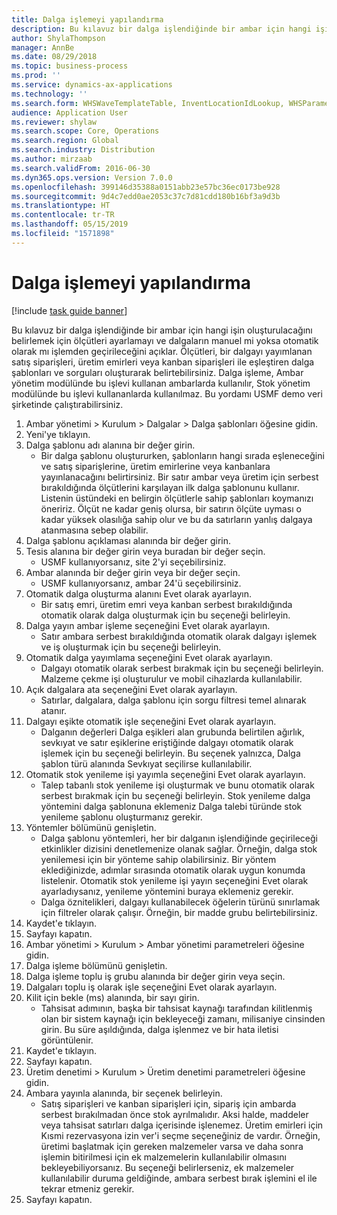 ```yaml
---
title: Dalga işlemeyi yapılandırma
description: Bu kılavuz bir dalga işlendiğinde bir ambar için hangi işin oluşturulacağını belirlemek için ölçütleri ayarlamayı ve dalgaların manuel mi yoksa otomatik olarak mı işlemden geçirileceğini açıklar.
author: ShylaThompson
manager: AnnBe
ms.date: 08/29/2018
ms.topic: business-process
ms.prod: ''
ms.service: dynamics-ax-applications
ms.technology: ''
ms.search.form: WHSWaveTemplateTable, InventLocationIdLookup, WHSParameters, ProdParameters
audience: Application User
ms.reviewer: shylaw
ms.search.scope: Core, Operations
ms.search.region: Global
ms.search.industry: Distribution
ms.author: mirzaab
ms.search.validFrom: 2016-06-30
ms.dyn365.ops.version: Version 7.0.0
ms.openlocfilehash: 399146d35388a0151abb23e57bc36ec0173be928
ms.sourcegitcommit: 9d4c7edd0ae2053c37c7d81cdd180b16bf3a9d3b
ms.translationtype: HT
ms.contentlocale: tr-TR
ms.lasthandoff: 05/15/2019
ms.locfileid: "1571898"
---
```

# <a name="configure-wave-processing"></a>Dalga işlemeyi yapılandırma

[!include [task guide banner](../../includes/task-guide-banner.md)]

Bu kılavuz bir dalga işlendiğinde bir ambar için hangi işin oluşturulacağını belirlemek için ölçütleri ayarlamayı ve dalgaların manuel mi yoksa otomatik olarak mı işlemden geçirileceğini açıklar. Ölçütleri, bir dalgayı yayımlanan satış siparişleri, üretim emirleri veya kanban siparişleri ile eşleştiren dalga şablonları ve sorguları oluşturarak belirtebilirsiniz. Dalga işleme, Ambar yönetim modülünde bu işlevi kullanan ambarlarda kullanılır, Stok yönetim modülünde bu işlevi kullananlarda kullanılmaz. Bu yordamı USMF demo veri şirketinde çalıştırabilirsiniz.

1. Ambar yönetimi > Kurulum > Dalgalar > Dalga şablonları öğesine gidin.
2. Yeni'ye tıklayın.
3. Dalga şablonu adı alanına bir değer girin.
    * Bir dalga şablonu oluştururken, şablonların hangi sırada eşleneceğini ve satış siparişlerine, üretim emirlerine veya kanbanlara yayınlanacağını belirtirsiniz. Bir satır ambar veya üretim için serbest bırakıldığında ölçütlerini karşılayan ilk dalga şablonunu kullanır. Listenin üstündeki en belirgin ölçütlerle sahip şablonları koymanızı öneririz. Ölçüt ne kadar geniş olursa, bir satırın ölçüte uyması o kadar yüksek olasılığa sahip olur ve bu da satırların yanlış dalgaya atanmasına sebep olabilir.  
4. Dalga şablonu açıklaması alanında bir değer girin.
5. Tesis alanına bir değer girin veya buradan bir değer seçin.
    * USMF kullanıyorsanız, site 2'yi seçebilirsiniz.  
6. Ambar alanında bir değer girin veya bir değer seçin.
    * USMF kullanıyorsanız, ambar 24'ü seçebilirsiniz.  
7. Otomatik dalga oluşturma alanını Evet olarak ayarlayın.
    * Bir satış emri, üretim emri veya kanban serbest bırakıldığında otomatik olarak dalga oluşturmak için bu seçeneği belirleyin.  
8. Dalga yayın ambar işleme seçeneğini Evet olarak ayarlayın. 
    * Satır ambara serbest bırakıldığında otomatik olarak dalgayı işlemek ve iş oluşturmak için bu seçeneği belirleyin.  
9. Otomatik dalga yayımlama seçeneğini Evet olarak ayarlayın. 
    * Dalgayı otomatik olarak serbest bırakmak için bu seçeneği belirleyin. Malzeme çekme işi oluşturulur ve mobil cihazlarda kullanılabilir.  
10. Açık dalgalara ata seçeneğini Evet olarak ayarlayın. 
    * Satırlar, dalgalara, dalga şablonu için sorgu filtresi temel alınarak atanır.  
11. Dalgayı eşikte otomatik işle seçeneğini Evet olarak ayarlayın. 
    * Dalganın değerleri Dalga eşikleri alan grubunda belirtilen ağırlık, sevkıyat ve satır eşiklerine eriştiğinde dalgayı otomatik olarak işlemek için bu seçeneği belirleyin. Bu seçenek yalnızca, Dalga şablon türü alanında Sevkıyat seçilirse kullanılabilir.  
12. Otomatik stok yenileme işi yayımla seçeneğini Evet olarak ayarlayın. 
    * Talep tabanlı stok yenileme işi oluşturmak ve bunu otomatik olarak serbest bırakmak için bu seçeneği belirleyin. Stok yenileme dalga yöntemini dalga şablonuna eklemeniz Dalga talebi türünde stok yenileme şablonu oluşturmanız gerekir.  
13. Yöntemler bölümünü genişletin.
    * Dalga şablonu yöntemleri, her bir dalganın işlendiğinde geçirileceği etkinlikler dizisini denetlemenize olanak sağlar. Örneğin, dalga stok yenilemesi için bir yönteme sahip olabilirsiniz. Bir yöntem eklediğinizde, adımlar sırasında otomatik olarak uygun konumda listelenir. Otomatik stok yenileme işi yayın seçeneğini Evet olarak ayarladıysanız, yenileme yöntemini buraya eklemeniz gerekir.  
    * Dalga öznitelikleri, dalgayı kullanabilecek öğelerin türünü sınırlamak için filtreler olarak çalışır. Örneğin, bir madde grubu belirtebilirsiniz.  
14. Kaydet'e tıklayın.
15. Sayfayı kapatın.
16. Ambar yönetimi > Kurulum > Ambar yönetimi parametreleri öğesine gidin.
17. Dalga işleme bölümünü genişletin.
18. Dalga işleme toplu iş grubu alanında bir değer girin veya seçin.
19. Dalgaları toplu iş olarak işle seçeneğini Evet olarak ayarlayın.
20. Kilit için bekle (ms) alanında, bir sayı girin.
    * Tahsisat adımının, başka bir tahsisat kaynağı tarafından kilitlenmiş olan bir sistem kaynağı için bekleyeceği zamanı, milisaniye cinsinden girin. Bu süre aşıldığında, dalga işlenmez ve bir hata iletisi görüntülenir.  
21. Kaydet'e tıklayın.
22. Sayfayı kapatın.
23. Üretim denetimi > Kurulum > Üretim denetimi parametreleri öğesine gidin.
24. Ambara yayınla alanında, bir seçenek belirleyin.
    * Satış siparişleri ve kanban siparişleri için, sipariş için ambarda serbest bırakılmadan önce stok ayrılmalıdır. Aksi halde, maddeler veya tahsisat satırları dalga içerisinde işlenemez. Üretim emirleri için Kısmi rezervasyona izin ver'i seçme seçeneğiniz de vardır. Örneğin, üretimi başlatmak için gereken malzemeler varsa ve daha sonra işlemin bitirilmesi için ek malzemelerin kullanılabilir olmasını bekleyebiliyorsanız. Bu seçeneği belirlerseniz, ek malzemeler kullanılabilir duruma geldiğinde, ambara serbest bırak işlemini el ile tekrar etmeniz gerekir.  
25. Sayfayı kapatın.

